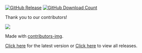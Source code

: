 [![GitHub Release](https://github-basic-badges.herokuapp.com/release/heyitsrobert/backreminder.svg)]()
[![GitHub Download Count](https://github-basic-badges.herokuapp.com/downloads/heyitsrobert/backreminder/total.svg)]()

Thank you to our contributors!

<a href="https://github.com/heyitsrobert/BackReminder/graphs/contributors">
  <img src="https://contributors-img.firebaseapp.com/image?repo=heyitsrobert/BackReminder" />
</a>

Made with [contributors-img](https://contributors-img.firebaseapp.com).

[Click here](https://github.com/heyitsrobert/BackReminder/releases/download/v1.2/BackReminder-v1.2-Installer.exe) for the latest version or [Click here](https://github.com/heyitsrobert/BackReminder/releases) to view all releases.
